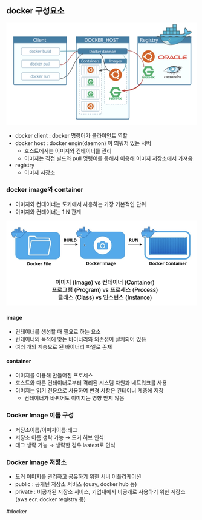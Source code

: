 
## docker 구성요소

![docker_archi.png](./img/docker_archi.png)

- docker client : docker 명령어가 클라이언트 역할
- docker host : docker engin(daemon) 이 띄워저 있는 서버
    - 호스트에서는 이미지와 컨테이너를 관리
    - 이미지는 직접 빌드와 pull 명령어를 통해서 이용해 이미지 저장소에서 가져옴
- registry
    - 이미지 저장소

### docker image와 container

- 이미지와 컨테이너는 도커에서 사용하는 가장 기본적인 단위
- 이미지와 컨테이너는 1:N 관계

![docker_and_image.png](./img/docker_and_image.png)
#### image

- 컨테이너를 생성할 때 필요로 하는 요소
- 컨테이너의 목적에 맞는 바이너리와 의존성이 설치되어 있음
- 여러 개의 계층으로 된 바이너리 파일로 존재

#### container

- 이미지를 이용해 만들어진 프로세스
- 호스트와 다른 컨테이너로부터 격리된 시스템 자원과 네트워크를 사용
- 이미지는 읽기 전용으로 사용하여 변경 사항은 컨테이너 계층에 저장
    - 컨테이너가 바뀌어도 이미지는 영향 받지 않음   

### Docker Image 이름 구성

- 저장소이름/이미지이름:태그
- 저장소 이름 생략 가능 → 도커 허브 인식
- 테그 생략 가능 → 생략한 경우 lastest로 인식

### Docker Image 저장소

- 도커 이미지를 관리하고 공유하기 위한 서버 어플리케이션
- public : 공개된 저장소 서비스 (quay, docker hub 등)
- private : 비공개된 저장소 서비스, 기업내에서 비공개로 사용하기 위한 저장소(aws ecr, docker registry 등)

#docker 